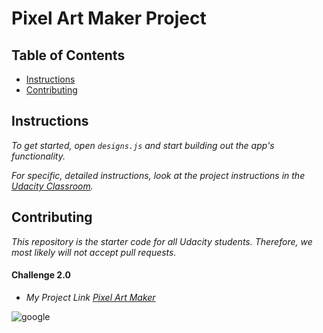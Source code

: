 # Pixel Art Maker Project

## Table of Contents

* [Instructions](#instructions)
* [Contributing](#contributing)


## Instructions

*To get started, open `designs.js` and start building out the app's functionality.*

*For specific, detailed instructions, look at the project instructions in the [Udacity Classroom](https://classroom.udacity.com/me).*

## Contributing

*This repository is the starter code for _all_ Udacity students. Therefore, we most likely will not accept pull requests.*

#### Challenge 2.0 
* *My Project Link [Pixel Art Maker](https://aasumbo.github.io/project-pixel-art-maker/)*

![google](https://user-images.githubusercontent.com/40567219/41958339-6f4e9222-79f2-11e8-8869-826b6f2f4859.PNG)
